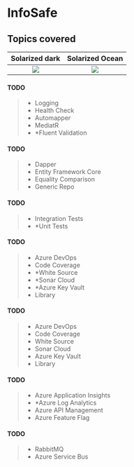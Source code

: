 # InfoSafe

## Topics covered

Solarized dark             |  Solarized Ocean
:-------------------------:|:-------------------------:
![](https://...Dark.png)  |  ![](https://...Ocean.png)

#### TODO
> - Logging
> - Health Check
> - Automapper
> - MediatR
> - *Fluent Validation

#### TODO
> - Dapper
> - Entity Framework Core
> - Equality Comparison
> - Generic Repo

#### TODO
> - Integration Tests
> - *Unit Tests

#### TODO
> - Azure DevOps
> - Code Coverage
> - *White Source
> - *Sonar Cloud
> - *Azure Key Vault
> - Library

#### TODO
> - Azure DevOps
> - Code Coverage
> - White Source
> - Sonar Cloud
> - Azure Key Vault
> - Library

#### TODO
> - Azure Application Insights
> - *Azure Log Analytics
> - Azure API Management
> - Azure Feature Flag

#### TODO
> - RabbitMQ
> - Azure Service Bus